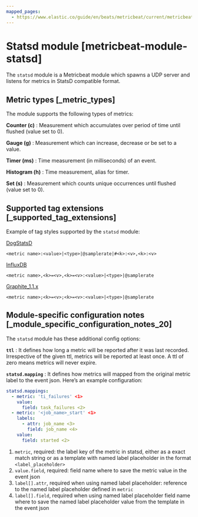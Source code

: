 ```yaml
---
mapped_pages:
  - https://www.elastic.co/guide/en/beats/metricbeat/current/metricbeat-module-statsd.html
---
```


# Statsd module [metricbeat-module-statsd]

The `statsd` module is a Metricbeat module which spawns a UDP server and listens for metrics in StatsD compatible format.


## Metric types [_metric_types]

The module supports the following types of metrics:

**Counter (c)**
:   Measurement which accumulates over period of time until flushed (value set to 0).

**Gauge (g)**
:   Measurement which can increase, decrease or be set to a value.

**Timer (ms)**
:   Time measurement (in milliseconds) of an event.

**Histogram (h)**
:   Time measurement, alias for timer.

**Set (s)**
:   Measurement which counts unique occurrences until flushed (value set to 0).


## Supported tag extensions [_supported_tag_extensions]

Example of tag styles supported by the `statsd` module:

[DogStatsD](https://docs.datadoghq.com/developers/dogstatsd/datagram_shell/?tab=metrics#the-dogstatsd-protocol)

`<metric name>:<value>|<type>|@samplerate|#<k>:<v>,<k>:<v>`

[InfluxDB](https://github.com/influxdata/telegraf/blob/master/plugins/inputs/statsd/README.md#influx-statsd)

`<metric name>,<k>=<v>,<k>=<v>:<value>|<type>|@samplerate`

[Graphite_1.1.x](https://graphite.readthedocs.io/en/latest/tags.md#graphite-tag-support)

`<metric name>;<k>=<v>;<k>=<v>:<value>|<type>|@samplerate`


## Module-specific configuration notes [_module_specific_configuration_notes_20]

The `statsd` module has these additional config options:

**`ttl`**
:   It defines how long a metric will be reported after it was last recorded. Irrespective of the given ttl, metrics will be reported at least once. A ttl of zero means metrics will never expire.

**`statsd.mapping`**
:   It defines how metrics will mapped from the original metric label to the event json. Here’s an example configuration:

```yaml
statsd.mappings:
  - metric: 'ti_failures' <1>
    value:
      field: task_failures <2>
  - metric: '<job_name>_start' <1>
    labels:
      - attr: job_name <3>
        field: job_name <4>
    value:
      field: started <2>
```

1. `metric`, required: the label key of the metric in statsd, either as a exact match string or as a template with named label placeholder in the format `<label_placeholder>`
2. `value.field`, required: field name where to save the metric value in the event json
3. `label[].attr`, required when using named label placeholder: reference to the named label placeholder defined in `metric`
4. `label[].field`, required when using named label placeholder field name where to save the named label placeholder value from the template in the event json




